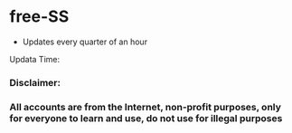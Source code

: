 # free-SS
* Updates every quarter of an hour

 Updata Time: 

### Disclaimer:
### All accounts are from the Internet, non-profit purposes, only for everyone to learn and use, do not use for illegal purposes




